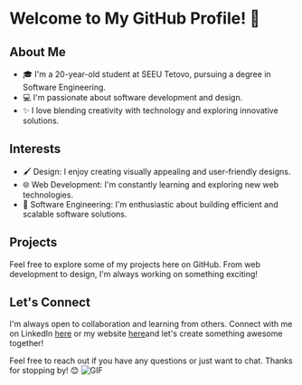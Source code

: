 # Welcome to My GitHub Profile! 👋
## About Me
- 🎓 I'm a 20-year-old student at SEEU Tetovo, pursuing a degree in Software Engineering.
- 💻 I'm passionate about software development and design.
- ✨ I love blending creativity with technology and exploring innovative solutions.

## Interests
- 🖌️ Design: I enjoy creating visually appealing and user-friendly designs.
- 🌐 Web Development: I'm constantly learning and exploring new web technologies.
- 🤖 Software Engineering: I'm enthusiastic about building efficient and scalable software solutions.

## Projects
Feel free to explore some of my projects here on GitHub. From web development to design, I'm always working on something exciting!

## Let's Connect
I'm always open to collaboration and learning from others. Connect with me on LinkedIn [here](https://linkedin.com/in/dorantvelija) or my website [here](https://dorantvelija.com)and let's create something awesome together!

Feel free to reach out if you have any questions or just want to chat. Thanks for stopping by! 😊
![GIF]([https://media.giphy.com/media/JqmupuTVZYaQX5s094/giphy.gif?cid=ecf05e472w2hss1t5h9muel4o4xwpcmwg8aedygphasvz04h&ep=v1_gifs_search&rid=giphy.gif&ct=g](https://www.pygame.org/news)https://www.pygame.org/news)
